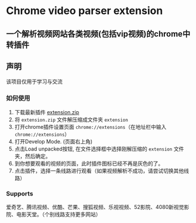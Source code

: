 # Chrome video parser extension

一个解析视频网站各类视频(包括vip视频)的chrome中转插件
---

## 声明

该项目仅用于学习与交流

### 如何使用

1. 下载最新插件 [extension.zip](https://github.com/zslucky/chrome-video-parser-extension/raw/master/extension.zip)
2. 将 `extension.zip` 文件解压缩成文件夹 `extension`
3. 打开chrome插件设置页面 `chrome://extensions`（在地址栏中输入`chrome://extensions`）
4. 打开Develop Mode. (页面右上角)
5. 点击Load unpacked按钮, 在文件选择框中选择刚解压缩的 `extension` 文件夹，然后确定。
6. 到你想要观看的视频的页面，此时插件图标已经不再是灰色的了。
7. 点击插件，选择一条线路进行观看（如果视频解析不成功，请尝试切换其他线路）

### Supports

爱奇艺、腾讯视频、优酷、芒果、搜狐视频、乐视视频、52影院、4080新视觉影院、电影天堂。（个别线路支持更多网站）